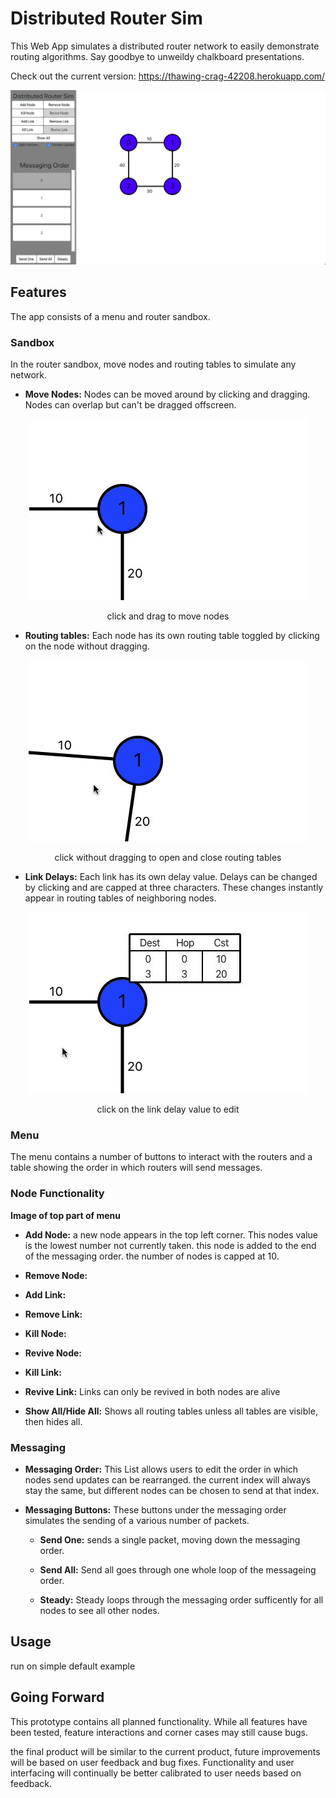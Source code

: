 # Distributed Router Sim

This Web App simulates a distributed router network to easily demonstrate routing algorithms. Say goodbye to unweildy chalkboard presentations.

Check out the current version: https://thawing-crag-42208.herokuapp.com/

![Alt text](readmeFiles/overview.png?raw=true "Title")

## Features

The app consists of a menu and router sandbox. 

### Sandbox 
In the router sandbox, move nodes and routing tables to simulate any network.

* __Move Nodes:__ Nodes can be moved around by clicking and dragging. Nodes can overlap but can't be dragged offscreen.

<p align="center"><img src="readmeFiles/moveDemo.gif?raw=true" /></p>
<p align="center">click and drag to move nodes</p>

* __Routing tables:__ Each node has its own routing table toggled by clicking on the node without dragging.

<p align="center"><img src="readmeFiles/tableDemo.gif?raw=true" /></p>
<p align="center">click without dragging to open and close routing tables
</p>

* __Link Delays:__ Each link has its own delay value. Delays can be changed by clicking and are capped at three characters. These changes instantly appear in routing tables of neighboring nodes.

<p align="center"><img src="readmeFiles/linkDemo.gif?raw=true" /></p>
<p align="center">click on the link delay value to edit</p>


### Menu 

The menu contains a number of buttons to interact with the routers and a table showing the order in which routers will send messages. 

### Node Functionality

__Image of top part of menu__

* __Add Node:__ a new node appears in the top left corner. This nodes value is the lowest number not currently taken. this node is added to the end of the messaging order. the number of nodes is capped at 10.

* __Remove Node:__ 

* __Add Link:__

* __Remove Link:__

* __Kill Node:__

* __Revive Node:__

* __Kill Link:__

* __Revive Link:__ Links can only be revived in both nodes are alive

* __Show All/Hide All:__ Shows all routing tables unless all tables are visible, then hides all.

### Messaging

* __Messaging Order:__ This List allows users to edit the order in which nodes send updates can be rearranged. the current index will always stay the same, but different nodes can be chosen to send at that index.

* __Messaging Buttons:__ These buttons under the messaging order simulates the sending of a various number of packets. 

  * __Send One:__ sends a single packet, moving down the messaging order. 

  * __Send All:__ Send all goes through one whole loop of the messageing order. 

  * __Steady:__ Steady loops through the messaging order sufficently for all nodes to see all other nodes.


## Usage

run on simple default example

## Going Forward

This prototype contains all planned functionality. While all features have been tested, feature interactions and corner cases may still cause bugs.

the final product will be similar to the current product, future improvements will be based on user feedback and bug fixes. Functionality and user interfacing will continually be better calibrated to user needs based on feedback.


